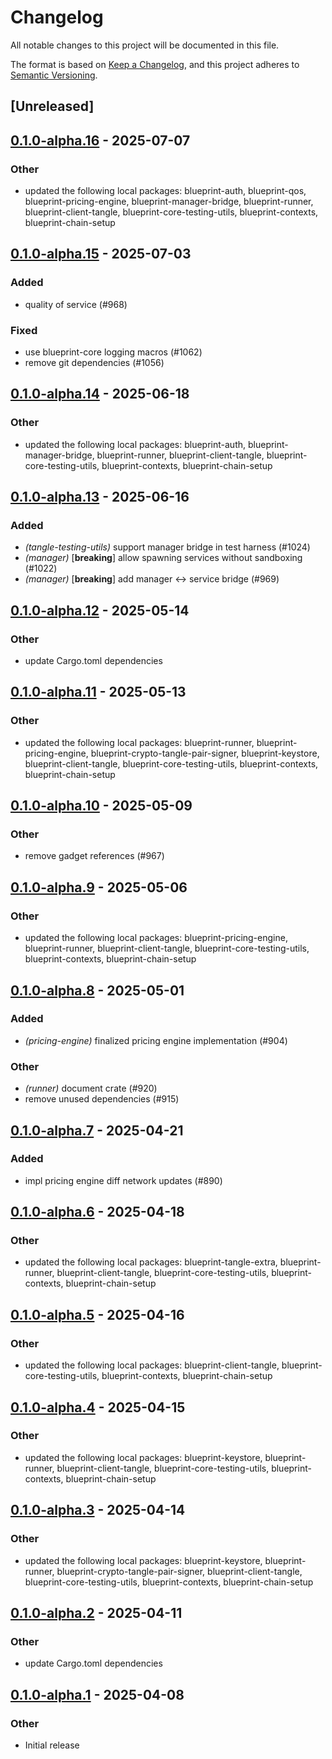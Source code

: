 # Changelog

All notable changes to this project will be documented in this file.

The format is based on [Keep a Changelog](https://keepachangelog.com/en/1.0.0/),
and this project adheres to [Semantic Versioning](https://semver.org/spec/v2.0.0.html).

## [Unreleased]

## [0.1.0-alpha.16](https://github.com/tangle-network/blueprint/compare/blueprint-tangle-testing-utils-v0.1.0-alpha.15...blueprint-tangle-testing-utils-v0.1.0-alpha.16) - 2025-07-07

### Other

- updated the following local packages: blueprint-auth, blueprint-qos, blueprint-pricing-engine, blueprint-manager-bridge, blueprint-runner, blueprint-client-tangle, blueprint-core-testing-utils, blueprint-contexts, blueprint-chain-setup

## [0.1.0-alpha.15](https://github.com/tangle-network/blueprint/compare/blueprint-tangle-testing-utils-v0.1.0-alpha.14...blueprint-tangle-testing-utils-v0.1.0-alpha.15) - 2025-07-03

### Added

- quality of service (#968)

### Fixed

- use blueprint-core logging macros (#1062)
- remove git dependencies (#1056)

## [0.1.0-alpha.14](https://github.com/tangle-network/blueprint/compare/blueprint-tangle-testing-utils-v0.1.0-alpha.13...blueprint-tangle-testing-utils-v0.1.0-alpha.14) - 2025-06-18

### Other

- updated the following local packages: blueprint-auth, blueprint-manager-bridge, blueprint-runner, blueprint-client-tangle, blueprint-core-testing-utils, blueprint-contexts, blueprint-chain-setup

## [0.1.0-alpha.13](https://github.com/tangle-network/blueprint/compare/blueprint-tangle-testing-utils-v0.1.0-alpha.12...blueprint-tangle-testing-utils-v0.1.0-alpha.13) - 2025-06-16

### Added

- *(tangle-testing-utils)* support manager bridge in test harness (#1024)
- *(manager)* [**breaking**] allow spawning services without sandboxing (#1022)
- *(manager)* [**breaking**] add manager <-> service bridge (#969)

## [0.1.0-alpha.12](https://github.com/tangle-network/blueprint/compare/blueprint-tangle-testing-utils-v0.1.0-alpha.11...blueprint-tangle-testing-utils-v0.1.0-alpha.12) - 2025-05-14

### Other

- update Cargo.toml dependencies

## [0.1.0-alpha.11](https://github.com/tangle-network/blueprint/compare/blueprint-tangle-testing-utils-v0.1.0-alpha.10...blueprint-tangle-testing-utils-v0.1.0-alpha.11) - 2025-05-13

### Other

- updated the following local packages: blueprint-runner, blueprint-pricing-engine, blueprint-crypto-tangle-pair-signer, blueprint-keystore, blueprint-client-tangle, blueprint-core-testing-utils, blueprint-contexts, blueprint-chain-setup

## [0.1.0-alpha.10](https://github.com/tangle-network/blueprint/compare/blueprint-tangle-testing-utils-v0.1.0-alpha.9...blueprint-tangle-testing-utils-v0.1.0-alpha.10) - 2025-05-09

### Other

- remove gadget references (#967)

## [0.1.0-alpha.9](https://github.com/tangle-network/blueprint/compare/blueprint-tangle-testing-utils-v0.1.0-alpha.8...blueprint-tangle-testing-utils-v0.1.0-alpha.9) - 2025-05-06

### Other

- updated the following local packages: blueprint-pricing-engine, blueprint-runner, blueprint-client-tangle, blueprint-core-testing-utils, blueprint-contexts, blueprint-chain-setup

## [0.1.0-alpha.8](https://github.com/tangle-network/blueprint/compare/blueprint-tangle-testing-utils-v0.1.0-alpha.7...blueprint-tangle-testing-utils-v0.1.0-alpha.8) - 2025-05-01

### Added

- *(pricing-engine)* finalized pricing engine implementation (#904)

### Other

- *(runner)* document crate (#920)
- remove unused dependencies (#915)

## [0.1.0-alpha.7](https://github.com/tangle-network/blueprint/compare/blueprint-tangle-testing-utils-v0.1.0-alpha.6...blueprint-tangle-testing-utils-v0.1.0-alpha.7) - 2025-04-21

### Added

- impl pricing engine diff network updates (#890)

## [0.1.0-alpha.6](https://github.com/tangle-network/blueprint/compare/blueprint-tangle-testing-utils-v0.1.0-alpha.5...blueprint-tangle-testing-utils-v0.1.0-alpha.6) - 2025-04-18

### Other

- updated the following local packages: blueprint-tangle-extra, blueprint-runner, blueprint-client-tangle, blueprint-core-testing-utils, blueprint-contexts, blueprint-chain-setup

## [0.1.0-alpha.5](https://github.com/tangle-network/blueprint/compare/blueprint-tangle-testing-utils-v0.1.0-alpha.4...blueprint-tangle-testing-utils-v0.1.0-alpha.5) - 2025-04-16

### Other

- updated the following local packages: blueprint-client-tangle, blueprint-core-testing-utils, blueprint-contexts, blueprint-chain-setup

## [0.1.0-alpha.4](https://github.com/tangle-network/blueprint/compare/blueprint-tangle-testing-utils-v0.1.0-alpha.3...blueprint-tangle-testing-utils-v0.1.0-alpha.4) - 2025-04-15

### Other

- updated the following local packages: blueprint-keystore, blueprint-runner, blueprint-client-tangle, blueprint-core-testing-utils, blueprint-contexts, blueprint-chain-setup

## [0.1.0-alpha.3](https://github.com/tangle-network/blueprint/compare/blueprint-tangle-testing-utils-v0.1.0-alpha.2...blueprint-tangle-testing-utils-v0.1.0-alpha.3) - 2025-04-14

### Other

- updated the following local packages: blueprint-keystore, blueprint-runner, blueprint-crypto-tangle-pair-signer, blueprint-client-tangle, blueprint-core-testing-utils, blueprint-contexts, blueprint-chain-setup

## [0.1.0-alpha.2](https://github.com/tangle-network/blueprint/compare/blueprint-tangle-testing-utils-v0.1.0-alpha.1...blueprint-tangle-testing-utils-v0.1.0-alpha.2) - 2025-04-11

### Other

- update Cargo.toml dependencies

## [0.1.0-alpha.1](https://github.com/tangle-network/blueprint/releases/tag/blueprint-tangle-testing-utils-v0.1.0-alpha.1) - 2025-04-08

### Other

- Initial release
